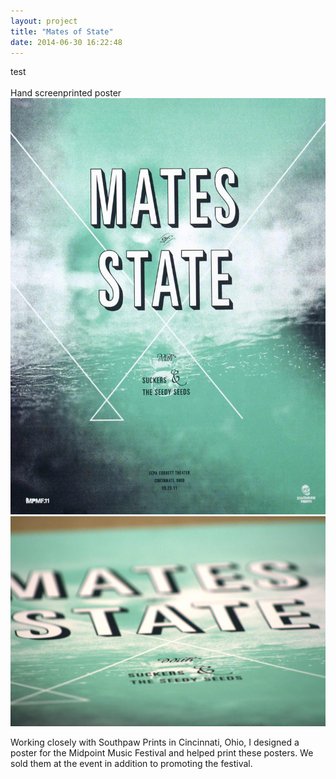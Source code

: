 ```yaml
---
layout: project
title: "Mates of State"
date: 2014-06-30 16:22:48
---
```


<div class="meta">
  <div class="banner">test</div>
  <br>
  Hand screenprinted poster
</div>

<img src="/images/mates2.jpg" alt="">
<img src="/images/mates.jpg" alt="">

Working closely with Southpaw Prints in Cincinnati, Ohio, I designed a poster for the Midpoint Music Festival and helped print these posters. We sold them at the event in addition to promoting the festival.